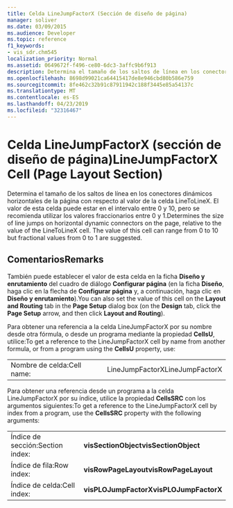 ```yaml
---
title: Celda LineJumpFactorX (Sección de diseño de página)
manager: soliver
ms.date: 03/09/2015
ms.audience: Developer
ms.topic: reference
f1_keywords:
- vis_sdr.chm545
localization_priority: Normal
ms.assetid: 0649672f-f496-ce80-6dc3-3affc9b6f913
description: Determina el tamaño de los saltos de línea en los conectores dinámicos horizontales de la página con respecto al valor de la celda LineToLineX. El valor de esta celda puede estar en el intervalo entre 0 y 10, pero se recomienda utilizar los valores fraccionarios entre 0 y 1.
ms.openlocfilehash: 8698d99021ca64415417de8e946cbd80b586e759
ms.sourcegitcommit: 8fe462c32b91c87911942c188f3445e85a54137c
ms.translationtype: MT
ms.contentlocale: es-ES
ms.lasthandoff: 04/23/2019
ms.locfileid: "32316467"
---
```

# <a name="linejumpfactorx-cell-page-layout-section"></a><span data-ttu-id="a0a9f-104">Celda LineJumpFactorX (sección de diseño de página)</span><span class="sxs-lookup"><span data-stu-id="a0a9f-104">LineJumpFactorX Cell (Page Layout Section)</span></span>

<span data-ttu-id="a0a9f-p102">Determina el tamaño de los saltos de línea en los conectores dinámicos horizontales de la página con respecto al valor de la celda LineToLineX. El valor de esta celda puede estar en el intervalo entre 0 y 10, pero se recomienda utilizar los valores fraccionarios entre 0 y 1.</span><span class="sxs-lookup"><span data-stu-id="a0a9f-p102">Determines the size of line jumps on horizontal dynamic connectors on the page, relative to the value of the LineToLineX cell. The value of this cell can range from 0 to 10 but fractional values from 0 to 1 are suggested.</span></span>
  
## <a name="remarks"></a><span data-ttu-id="a0a9f-107">Comentarios</span><span class="sxs-lookup"><span data-stu-id="a0a9f-107">Remarks</span></span>

<span data-ttu-id="a0a9f-108">También puede establecer el valor de esta celda en la ficha **Diseño y enrutamiento** del cuadro de diálogo **Configurar página** (en la ficha **Diseño**, haga clic en la flecha de **Configurar página** y, a continuación, haga clic en **Diseño y enrutamiento**).</span><span class="sxs-lookup"><span data-stu-id="a0a9f-108">You can also set the value of this cell on the **Layout and Routing** tab in the **Page Setup** dialog box (on the **Design** tab, click the **Page Setup** arrow, and then click **Layout and Routing**).</span></span>
  
<span data-ttu-id="a0a9f-109">Para obtener una referencia a la celda LineJumpFactorX por su nombre desde otra fórmula, o desde un programa mediante la propiedad **CellsU**, utilice:</span><span class="sxs-lookup"><span data-stu-id="a0a9f-109">To get a reference to the LineJumpFactorX cell by name from another formula, or from a program using the **CellsU** property, use:</span></span> 
  
|||
|:-----|:-----|
|<span data-ttu-id="a0a9f-110">Nombre de celda:</span><span class="sxs-lookup"><span data-stu-id="a0a9f-110">Cell name:</span></span>  <br/> |<span data-ttu-id="a0a9f-111">LineJumpFactorX</span><span class="sxs-lookup"><span data-stu-id="a0a9f-111">LineJumpFactorX</span></span>  <br/> |
   
<span data-ttu-id="a0a9f-112">Para obtener una referencia desde un programa a la celda LineJumpFactorX por su índice, utilice la propiedad **CellsSRC** con los argumentos siguientes:</span><span class="sxs-lookup"><span data-stu-id="a0a9f-112">To get a reference to the LineJumpFactorX cell by index from a program, use the **CellsSRC** property with the following arguments:</span></span> 
  
|||
|:-----|:-----|
|<span data-ttu-id="a0a9f-113">Índice de sección:</span><span class="sxs-lookup"><span data-stu-id="a0a9f-113">Section index:</span></span>  <br/> |<span data-ttu-id="a0a9f-114">**visSectionObject**</span><span class="sxs-lookup"><span data-stu-id="a0a9f-114">**visSectionObject**</span></span> <br/> |
|<span data-ttu-id="a0a9f-115">Índice de fila:</span><span class="sxs-lookup"><span data-stu-id="a0a9f-115">Row index:</span></span>  <br/> |<span data-ttu-id="a0a9f-116">**visRowPageLayout**</span><span class="sxs-lookup"><span data-stu-id="a0a9f-116">**visRowPageLayout**</span></span> <br/> |
|<span data-ttu-id="a0a9f-117">Índice de celda:</span><span class="sxs-lookup"><span data-stu-id="a0a9f-117">Cell index:</span></span>  <br/> |<span data-ttu-id="a0a9f-118">**visPLOJumpFactorX**</span><span class="sxs-lookup"><span data-stu-id="a0a9f-118">**visPLOJumpFactorX**</span></span> <br/> |
   

